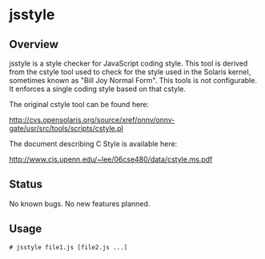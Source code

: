 jsstyle
==============

Overview
--------

jsstyle is a style checker for JavaScript coding style.  This tool is derived
from the cstyle tool used to check for the style used in the Solaris kernel,
sometimes known as "Bill Joy Normal Form".  This tools is not configurable.
It enforces a single coding style based on that cstyle.

The original cstyle tool can be found here:

http://cvs.opensolaris.org/source/xref/onnv/onnv-gate/usr/src/tools/scripts/cstyle.pl

The document describing C Style is available here:

http://www.cis.upenn.edu/~lee/06cse480/data/cstyle.ms.pdf


Status
------

No known bugs.  No new features planned.


Usage
-----

    # jsstyle file1.js [file2.js ...]
